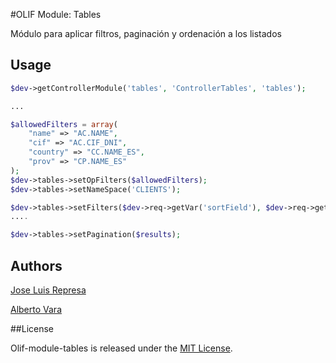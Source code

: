 #OLIF Module: Tables

Módulo para aplicar filtros, paginación y ordenación a los listados


## Usage

```php
$dev->getControllerModule('tables', 'ControllerTables', 'tables');

...

$allowedFilters = array(
    "name" => "AC.NAME",
    "cif" => "AC.CIF_DNI",
    "country" => "CC.NAME_ES",
    "prov" => "CP.NAME_ES"
);
$dev->tables->setOpFilters($allowedFilters);
$dev->tables->setNameSpace('CLIENTS');

$dev->tables->setFilters($dev->req->getVar('sortField'), $dev->req->getVar('sortOrder'));
....

$dev->tables->setPagination($results);

```

## Authors

[Jose Luis Represa](https://github.com/josex2r)

[Alberto Vara](https://github.com/avara1986)

##License

Olif-module-tables is released under the [MIT License](http://opensource.org/licenses/MIT).
